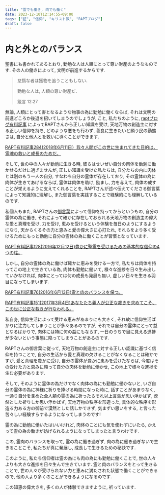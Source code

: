 ```yaml
---
title: "霊でも働き, 肉でも働く"
date: 2023-12-10T12:14:55+09:00
tags: ["証", "信仰", "キリスト教", "RAPTブログ"]
draft: false
---
```


# 内と外とのバランス
聖書にも書かれてあるとおり, 勤勉な人は人類にとって尊い財産のようなものです. 
その人の働きによって, 文明が前進するからです. 

> 怠惰な者は獲物を追うこともしない. 
> 
> 勤勉な人は, 人類の尊い財産だ.
>
> 箴言 12:27

無論, 人類にとって害となるような物事の為に勤勉に働くならば, それは文明の前進どころか後退を招いてしまうのでしょうが,
こと, 私たちのように, [raptブログ有料記事](<https://rapt-neo.com/?page_id=30947>)
によってRAPTさんから正しい知識を受け, 
天地万物の創造主に対する正しい信仰を持ち, 
どのような悪をも行わず, 善良に生きたいと願う民の勤勉さは, 自分と他人とを救いに導くことができます. 

[RAPT有料記事284(2018年6月11日）我々人間がこの世に生まれてきた目的は、霊魂の救いと成長のためだ。](https://rapt-neo.com/?p=47936)

そして, 世の中の人々が勤勉に生きる時, 彼らはせいぜい自分の肉体を勤勉に働かせるだけに過ぎませんが,
正しい知識を受けた私たちは, 自分たちの内に肉体とは別のもう一人の自分, すなわち自分の霊体が存在しており,
その霊体の為に肉体が生きてあげるならば, 霊体は肉体を助け, 励まし, 力を与えて, 肉体の成すことが栄えるように支えてくれることを,
RAPTさんが述べ伝えてくださる御言葉によって知識的に理解し, また御言葉を実践することで経験的にも理解しているのです.

私個人もまた, RAPTさんの[御言葉](<https://rapt-neo.com/?page_id=30947>)によって信仰を持ってからというもの,
自分の霊体の為に働き, それによって確かに存在しておられる天地万物の創造主の偉大な愛と真理を受け, 力を受け,
恵みを受けるという体験を毎日のようにするようになり, 天からくるその力と恵みと愛の偉大さに心打たれ, 
それらをより多く受けるためにもっと勤勉に自分の霊体の為に働くことが習慣となっています. 

[RAPT有料記事128(2016年12月12日)豊かに聖霊を受けるための基本的な信仰の4つの柱。](https://rapt-neo.com/?p=41313)

しかし, 自分の霊体の為に働けば確かに恵みを受ける一方で, 私たちは肉体を持ってこの地上で生きている為, 肉体も勤勉に働いて,
様々な進捗を日々生み出していかなければ, 肉体にとっては何の成長も発展も無い, 虚しい日々を生きる羽目になってしまいます. 

[RAPT有料記事76(2016年6月13日)霊と肉のバランスを保つ。](https://rapt-neo.com/?p=38293)

[RAPT有料記事151(2017年3月4日)あなたたち義人が公正な裁きを求めてこそ、この世に公正な裁きが行なわれる。](https://rapt-neo.com/?p=42534)

私自身, 信仰生活によって受ける恵みがあまりにも大きく, それ故に信仰生活ばかりに注力してしまうことが多々あるのですが,
それでは自分の霊体にとって益となるばかりで, 肉体には特に何の益にもならず, 
一日のうちで目に見える進捗が少ないという事態に陥ってしまうことがあるのです.

RAPTさんの御言葉に従って, 天地万物の創造主に対する正しい認識に基づく信仰を持つことで, 
自分の生活から愛と真理の欠けることがなくなることは確かですが, 愛と真理を豊かに受け, 自分の霊体が豊かに恵みを受けたならば, 
今度はその受けた力と恵みに頼って自分の肉体を勤勉に働かせ, この地上で様々な進捗を生む必要があります. 

そして, そのように霊体の為だけでなく肉体の為にも勤勉に働かないと, いざ自分の霊体の為に神様に祈りを捧げる時間になった時に,
話すことがあまりなく, 一通り自分を含めた全人類の霊の為に祈ったらそれ以上言葉が思い浮かばず, 
漠然とした祈りしか思い浮かばず, 天地万物の秩序を形造った, 具体的な秩序を形造る力ある方の御前で漠然とした話しかできず, 
気まずい思いをする, と言った苦々しい経験すらするようになってしまうのです! 

霊の為に勤勉に働いたはいいけれど, 肉体のことにも気を使わずにいたら,
かえって霊の為の働きが妨げられるようになってしまったと言うわけです.

この, 霊肉のバランスを取って, 霊の為に働き過ぎず,
肉の為に働き過ぎないで生きることこそ, 私たちが真に発展し, 成長して生きるための秘訣です. 

このように, 私たち信仰者は霊の為にも肉の為にも勤勉に働くことで, 世の人々よりも大きな進捗を日々生んで生きています. 
霊と肉のバランスをとって生きることで, 世の人々が受けられない力と恵みに満たされた状態で働くことができるので,
他の人より多くのことができるようになるのです. 

この知恵の偉大さを, 多くの人が体験できますように, 祈っています.
